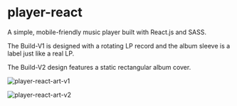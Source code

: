 # player-react
A simple, mobile-friendly music player built with React.js and SASS.

The Build-V1 is designed with a rotating LP record and the album sleeve is a label just like a real LP.

The Build-V2 design features a static rectangular album cover.


![player-react-art-v1](https://user-images.githubusercontent.com/84479630/212951818-3f188534-040a-47de-af9c-2d116fae29fc.jpg)

![player-react-art-v2](https://user-images.githubusercontent.com/84479630/212958687-5e5baeb8-0306-44d8-85a3-bb515173d363.jpg)
